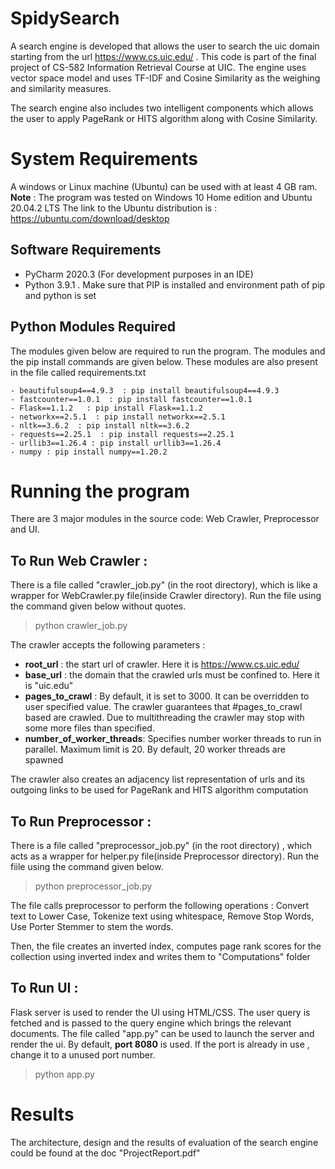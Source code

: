 # SpidySearch

A search engine is developed that allows the user to search the uic domain starting from the url  https://www.cs.uic.edu/ . This code is part of the final project of CS-582 Information Retrieval Course at UIC. The engine uses vector space model and uses TF-IDF and Cosine Similarity as the weighing and similarity measures.

The search engine also includes two intelligent components which allows the user to apply PageRank or HITS algorithm along with Cosine Similarity.


# System Requirements
A windows or Linux machine (Ubuntu) can be used with at least 4 GB ram. 
**Note** : The program was tested on Windows 10 Home edition and Ubuntu 20.04.2 LTS
The link to the Ubuntu distribution is  : https://ubuntu.com/download/desktop
## Software Requirements
- PyCharm 2020.3 (For development purposes in an IDE)
- Python 3.9.1 . Make sure that PIP is installed and environment path of pip and python  is set

## Python Modules Required

The modules given below are required to run the program. The modules and the pip install commands are given below. These modules are also present in the file called requirements.txt 

	- beautifulsoup4==4.9.3  : pip install beautifulsoup4==4.9.3
	- fastcounter==1.0.1  : pip install fastcounter==1.0.1
	- Flask==1.1.2   : pip install Flask==1.1.2
	- networkx==2.5.1  : pip install networkx==2.5.1
	- nltk==3.6.2  : pip install nltk==3.6.2
	- requests==2.25.1  : pip install requests==2.25.1
	- urllib3==1.26.4 : pip install urllib3==1.26.4
	- numpy : pip install numpy==1.20.2
	
# Running the program

There are 3 major modules in the source code: Web Crawler, Preprocessor and UI.

## To Run Web Crawler : 
There is a file called "crawler_job.py" (in the root directory), which is like a wrapper for WebCrawler.py file(inside Crawler directory). Run the file using the command given below without quotes. 
> python crawler_job.py 

The crawler accepts the following parameters : 
- **root_url** : the start url of crawler. Here it is https://www.cs.uic.edu/ 
- **base_url** : the domain that the crawled urls must be confined to. Here it is "uic.edu"
- **pages_to_crawl** : By default, it is set to 3000. It can be overridden to user specified value. The crawler guarantees that #pages_to_crawl based are crawled. Due to multithreading the crawler may stop with some more files than specified. 
- **number_of_worker_threads**: Specifies number worker threads to run in parallel. Maximum limit is 20. By default, 20 worker threads are spawned

The crawler also creates an adjacency list representation of urls and its outgoing links to be used for PageRank and HITS algorithm computation


## To Run Preprocessor :
There is a file called "preprocessor_job.py" (in the root directory) , which acts as a wrapper for helper.py file(inside Preprocessor directory). Run the fiile using the command given below. 
> python preprocessor_job.py

The file calls preprocessor to perform the following operations : Convert text to Lower Case, Tokenize text using whitespace, Remove Stop Words, Use Porter Stemmer to stem the words.

Then, the file creates an inverted index, computes page rank scores for the collection using inverted index and writes them to "Computations" folder

	
## To Run UI :

Flask server is used to render the UI using HTML/CSS. The user query is fetched and is passed to the query engine which brings the relevant documents. The file called "app.py" can be used to launch the server and render the ui. By default, **port 8080** is used. If the port is already in use , change it to a unused port number.

> python app.py


# Results

The architecture, design and the results of evaluation of the search engine could be found at the doc "ProjectReport.pdf"


